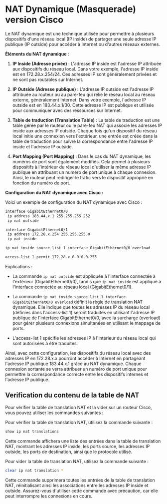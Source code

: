 # NAT Dynamique (Masquerade) version Cisco

Le NAT dynamique est une technique utilisée pour permettre à plusieurs dispositifs d'une réseau local (IP inside) de partager une seule adresse IP publique (IP outside) pour accéder à Internet ou d'autres réseaux externes.

**Éléments du NAT dynamique :**

1. **IP Inside (Adresse privée)** : L'adresse IP inside est l'adresse IP attribuée aux dispositifs du réseau local. Dans votre exemple, l'adresse IP inside est en 172.28.x.254/24. Ces adresses IP sont généralement privées et ne sont pas routables sur Internet.

2. **IP Outside (Adresse publique)** : L'adresse IP outside est l'adresse IP attribuée au routeur ou au pare-feu qui relie le réseau local au réseau externe, généralement Internet. Dans votre exemple, l'adresse IP outside est en 183.44.x.1/30. Cette adresse IP est publique et utilisée pour communiquer avec des ressources sur Internet.

3. **Table de traduction (Translation Table)** : La table de traduction est une table gérée par le routeur ou le pare-feu NAT qui associe les adresses IP inside aux adresses IP outside. Chaque fois qu'un dispositif du réseau local initie une connexion vers l'extérieur, une entrée est créée dans la table de traduction pour suivre la correspondance entre l'adresse IP inside et l'adresse IP outside.

4. **Port Mapping (Port Mapping)** : Dans le cas du NAT dynamique, les numéros de port sont également modifiés. Cela permet à plusieurs dispositifs à l'intérieur du réseau local d'utiliser la même adresse IP publique en attribuant un numéro de port unique à chaque connexion. Ainsi, le routeur peut rediriger le trafic vers le dispositif approprié en fonction du numéro de port.

**Configuration du NAT dynamique avec Cisco :**

Voici un exemple de configuration du NAT dynamique avec Cisco :

```bash
interface GigabitEthernet0/0
 ip address 183.44.x.1 255.255.255.252
 ip nat outside

interface GigabitEthernet0/1
 ip address 172.28.x.254 255.255.255.0
 ip nat inside

ip nat inside source list 1 interface GigabitEthernet0/0 overload

access-list 1 permit 172.28.x.0 0.0.0.255
```

Explications :

- La commande `ip nat outside` est appliquée à l'interface connectée à l'extérieur (GigabitEthernet0/0), tandis que `ip nat inside` est appliqué à l'interface connectée au réseau local (GigabitEthernet0/1).

- La commande `ip nat inside source list 1 interface GigabitEthernet0/0 overload` définit la règle de translation NAT dynamique. Elle indique que toutes les adresses IP du réseau local (définies dans l'access-list 1) seront traduites en utilisant l'adresse IP publique de l'interface GigabitEthernet0/0, avec la surcharge (overload) pour gérer plusieurs connexions simultanées en utilisant le mappage de ports.

- L'access-list 1 spécifie les adresses IP à l'intérieur du réseau local qui sont autorisées à être traduites.

Ainsi, avec cette configuration, les dispositifs du réseau local avec des adresses IP en 172.28.x.x pourront accéder à Internet en partageant l'adresse IP publique 183.44.x.1 grâce au NAT dynamique. Chaque connexion sortante se verra attribuer un numéro de port unique pour permettre la correspondance correcte entre les dispositifs internes et l'adresse IP publique.

## Verification du contenu de la table de NAT

Pour vérifier la table de translation NAT et la vider sur un routeur Cisco, vous pouvez utiliser les commandes suivantes :

Pour vérifier la table de translation NAT, utilisez la commande suivante :
```bash
show ip nat translations
```

Cette commande affichera une liste des entrées dans la table de translation NAT, montrant les adresses IP inside, les ports source, les adresses IP outside, les ports de destination, ainsi que le protocole utilisé.

Pour vider la table de translation NAT, utilisez la commande suivante :
```bash
clear ip nat translation *
```

Cette commande supprimera toutes les entrées de la table de translation NAT, réinitialisant ainsi les associations entre les adresses IP inside et outside. Assurez-vous d'utiliser cette commande avec précaution, car elle peut interrompre les connexions en cours.